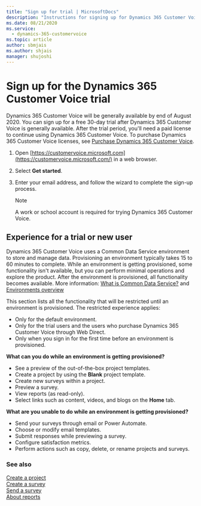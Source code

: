 ```yaml
---
title: "Sign up for trial | MicrosoftDocs"
description: "Instructions for signing up for Dynamics 365 Customer Voice trial."
ms.date: 08/21/2020
ms.service: 
  - dynamics-365-customervoice
ms.topic: article
author: sbmjais
ms.author: shjais
manager: shujoshi
---
```


# Sign up for the Dynamics 365 Customer Voice trial

Dynamics 365 Customer Voice will be generally available by end of August 2020. You can sign up for a free 30-day trial after Dynamics 365 Customer Voice is generally available. After the trial period, you'll need a paid license to continue using Dynamics 365 Customer Voice. To purchase Dynamics 365 Customer Voice licenses, see [Purchase Dynamics 365 Customer Voice](purchase.md).

1. Open [https://customervoice.microsoft.com](https://customervoice.microsoft.com/) in a web browser.

2. Select **Get started**.

3. Enter your email address, and follow the wizard to complete the sign-up process.

   > [!NOTE]
   > A work or school account is required for trying Dynamics 365 Customer Voice.

## Experience for a trial or new user

Dynamics 365 Customer Voice uses a Common Data Service environment to store and manage data. Provisioning an environment typically takes 15 to 60 minutes to complete. While an environment is getting provisioned, some functionality isn't available, but you can perform minimal operations and explore the product. After the environment is provisioned, all functionality becomes available. More information: [What is Common Data Service?](https://docs.microsoft.com/powerapps/maker/common-data-service/data-platform-intro) and [Environments overview](https://docs.microsoft.com/power-platform/admin/environments-overview)

This section lists all the functionality that will be restricted until an environment is provisioned. The restricted experience applies:

- Only for the default environment.
- Only for the trial users and the users who purchase Dynamics 365 Customer Voice through Web Direct.
- Only when you sign in for the first time before an environment is provisioned.

**What can you do while an environment is getting provisioned?**

- See a preview of the out-of-the-box project templates.
- Create a project by using the **Blank** project template.
- Create new surveys within a project.
- Preview a survey.
- View reports (as read-only).
- Select links such as content, videos, and blogs on the **Home** tab.

**What are you unable to do while an environment is getting provisioned?**

- Send your surveys through email or Power Automate.
- Choose or modify email templates.
- Submit responses while previewing a survey.
- Configure satisfaction metrics.
- Perform actions such as copy, delete, or rename projects and surveys.

### See also

[Create a project](create-project.md)<br>
[Create a survey](create-survey.md)<br>
[Send a survey](send-survey.md)<br>
[About reports](about-reports.md)
